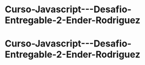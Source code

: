 # Curso-Javascript---Desafio-Entregable-2-Ender-Rodriguez
# Curso-Javascript---Desafio-Entregable-2-Ender-Rodriguez
